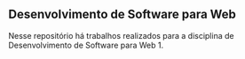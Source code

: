 ## Desenvolvimento de Software para Web

Nesse repositório há trabalhos realizados para a disciplina de Desenvolvimento de Software para Web 1.